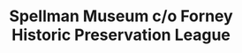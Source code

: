 ---
layout: repo
title: "Spellman Museum c/o Forney Historic Preservation League"
id: 17182
permalink: repos/17182/
---